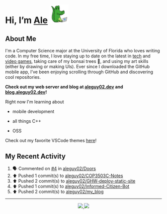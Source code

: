 <!---
Credit to @wei and @AlexanderWangY for inspiration
--->

<p>
  <h1>
    Hi, I’m <a href="https://github.com/aleguy02">Ale</a>
    <img src="public/images/gator.png" width="60">
  </h1>
<p/>

<h2>About Me</h2>

I'm a Computer Science major at the University of Florida who loves writing code.
In my free time, I love staying up to date on the latest in <a href="https://techcrunch.com/" target="_blank">tech</a> 
and <a href="https://www.youtube.com/c/SkillUp" target="_blank">video games</a>, 
taking care of my bonsai trees 🌱, 
and using my art skills (either by drawing or making UIs).
Ever since I downloaded the GitHub mobile app, I’ve been enjoying scrolling through GitHub and discovering cool repositories.

**Check out my web server and blog at [aleguy02.dev](aleguy02.dev) and [blog.aleguy02.dev](blog.aleguy02.dev)!**


Right now I'm learning about
- mobile development
- all things C++
- OSS

  <!--- TODO: add button to follow profile here --->

Check out my favorite VSCode themes <a href="https://github.com/aleguy02/aleguy02/tree/main/config-files/VS%20Code/themes">here</a>!

<h2>My Recent Activity</h2>

<!--START_SECTION:activity-->
1. 🗣 Commented on [#4](https://github.com/aleguy02/Doors/issues/4#issuecomment-2781098280) in [aleguy02/Doors](https://github.com/aleguy02/Doors)
2. ⬆️ Pushed 1 commit(s) to [aleguy02/COP3503C-Notes](https://github.com/aleguy02/COP3503C-Notes)
3. ⬆️ Pushed 2 commit(s) to [aleguy02/GHW-deploy-static-site](https://github.com/aleguy02/GHW-deploy-static-site)
4. ⬆️ Pushed 1 commit(s) to [aleguy02/Informed-Citizen-Bot](https://github.com/aleguy02/Informed-Citizen-Bot)
5. ⬆️ Pushed 2 commit(s) to [aleguy02/my_blog](https://github.com/aleguy02/my_blog)
<!--END_SECTION:activity-->


-----
<p align="center">
  <a href="https://github.com/aleguy02">
    <img src="https://img.shields.io/badge/github-@aleguy02-211F1F?logo=github&logoColor=white&style=flat-square" />
  </a>
  <a href="https://www.linkedin.com/in/alejandrovillate1/">
    <img src="https://img.shields.io/badge/linkedin-Alejandro_Villate-0072B1?logo=linkedin&style=flat-square" />
  </a>
</p>
